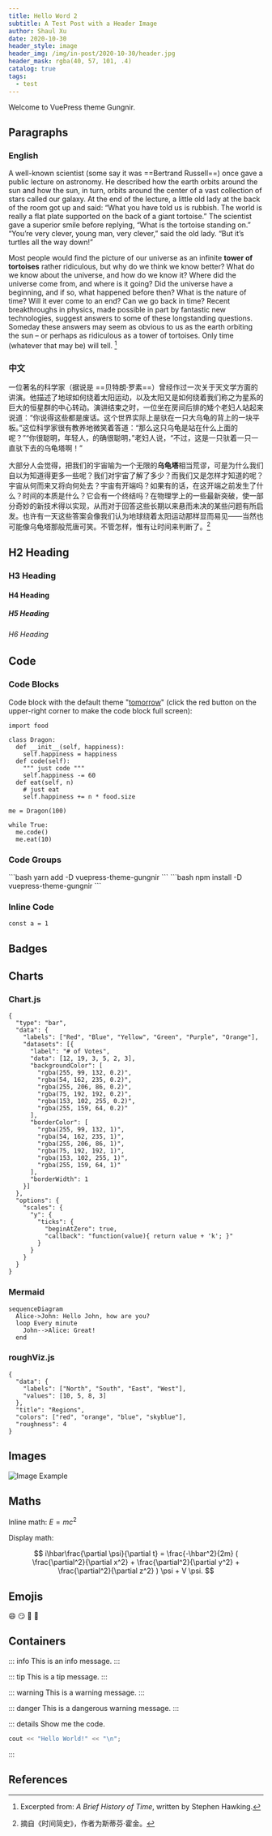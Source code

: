 ```yaml
---
title: Hello Word 2
subtitle: A Test Post with a Header Image
author: Shaul Xu
date: 2020-10-30
header_style: image
header_img: /img/in-post/2020-10-30/header.jpg
header_mask: rgba(40, 57, 101, .4)
catalog: true
tags:
  - test
---
```


Welcome to VuePress theme Gungnir.

<!-- more -->

## Paragraphs

### English

A well-known scientist (some say it was ==Bertrand Russell==) once gave a public lecture on astronomy. He described how the earth orbits around the sun and how the sun, in turn, orbits around the center of a vast collection of stars called our galaxy. At the end of the lecture, a little old lady at the back of the room got up and said: “What you have told us is rubbish. The world is really a flat plate supported on the back of a giant tortoise.” The scientist gave a superior smile before replying, “What is the tortoise standing on.” “You’re very clever, young man, very clever,” said the old lady. “But it’s turtles all the way down!”

Most people would find the picture of our universe as an infinite **tower of tortoises** rather ridiculous, but why do we think we know better? What do we know about the universe, and how do we know it? Where did the universe come from, and where is it going? Did the universe have a beginning, and if so, what happened before then? What is the nature of time? Will it ever come to an end? Can we go back in time? Recent breakthroughs in physics, made possible in part by fantastic new technologies, suggest answers to some of these longstanding questions. Someday these answers may seem as obvious to us as the earth orbiting the sun – or perhaps as ridiculous as a tower of tortoises. Only time (whatever that may be) will tell. [^1]

### 中文

一位著名的科学家（据说是 ==贝特朗·罗素==）曾经作过一次关于天文学方面的讲演。他描述了地球如何绕着太阳运动，以及太阳又是如何绕着我们称之为星系的巨大的恒星群的中心转动。演讲结束之时，一位坐在房间后排的矮个老妇人站起来说道：“你说得这些都是废话。这个世界实际上是驮在一只大乌龟的背上的一块平板。”这位科学家很有教养地微笑着答道：“那么这只乌龟是站在什么上面的呢？”“你很聪明，年轻人，的确很聪明，”老妇人说，“不过，这是一只驮着一只一直驮下去的乌龟塔啊！”

大部分人会觉得，把我们的宇宙喻为一个无限的**乌龟塔**相当荒谬，可是为什么我们自以为知道得更多一些呢？我们对宇宙了解了多少？而我们又是怎样才知道的呢？宇宙从何而来又将向何处去？宇宙有开端吗？如果有的话，在这开端之前发生了什么？时间的本质是什么？它会有一个终结吗？在物理学上的一些最新突破，使一部分奇妙的新技术得以实现，从而对于回答这些长期以来悬而未决的某些问题有所启发。也许有一天这些答案会像我们认为地球绕着太阳运动那样显而易见——当然也可能像乌龟塔那般荒唐可笑。不管怎样，惟有让时间来判断了。[^2]

## H2 Heading

### H3 Heading

#### H4 Heading

##### H5 Heading

###### H6 Heading

## Code

### Code Blocks

Code block with the default theme "[tomorrow](https://prismjs.com/themes/prism-tomorrow.css)" (click the red button on the upper-right corner to make the code block full screen):

```python{8}
import food

class Dragon:
  def __init__(self, happiness):
    self.happiness = happiness
  def code(self):
    """ just code """
    self.happiness -= 60
  def eat(self, n)
    # just eat
    self.happiness += n * food.size

me = Dragon(100)

while True:
  me.code()
  me.eat(10)
```

### Code Groups

<code-group>
<code-block title="YARN" active>
```bash
yarn add -D vuepress-theme-gungnir
```
</code-block>

<code-block title="NPM">
```bash
npm install -D vuepress-theme-gungnir
```
</code-block>
</code-group>

### Inline Code

`const a = 1`

## Badges <Badge text="tip" /> <Badge text="warning" type="warning" /> <Badge text="error" type="error" /> <Badge text="tip middle" vertical="middle" />

## Charts

### Chart.js

```chart
{
  "type": "bar",
  "data": {
    "labels": ["Red", "Blue", "Yellow", "Green", "Purple", "Orange"],
    "datasets": [{
      "label": "# of Votes",
      "data": [12, 19, 3, 5, 2, 3],
      "backgroundColor": [
        "rgba(255, 99, 132, 0.2)",
        "rgba(54, 162, 235, 0.2)",
        "rgba(255, 206, 86, 0.2)",
        "rgba(75, 192, 192, 0.2)",
        "rgba(153, 102, 255, 0.2)",
        "rgba(255, 159, 64, 0.2)"
      ],
      "borderColor": [
        "rgba(255, 99, 132, 1)",
        "rgba(54, 162, 235, 1)",
        "rgba(255, 206, 86, 1)",
        "rgba(75, 192, 192, 1)",
        "rgba(153, 102, 255, 1)",
        "rgba(255, 159, 64, 1)"
      ],
      "borderWidth": 1
    }]
  },
  "options": {
    "scales": {
      "y": {
        "ticks": {
          "beginAtZero": true,
          "callback": "function(value){ return value + 'k'; }"
        }
      }
    }
  }
}
```

### Mermaid

```mermaidjs
sequenceDiagram
  Alice->John: Hello John, how are you?
  loop Every minute
    John-->Alice: Great!
  end
```

### roughViz.js

```roughviz-donut
{
  "data": {
    "labels": ["North", "South", "East", "West"],
    "values": [10, 5, 8, 3]
  },
  "title": "Regions",
  "colors": ["red", "orange", "blue", "skyblue"],
  "roughness": 4
}
```

<!-- ### markmap

```markmap
# Fruit

## Red

- [Apple](https://en.wikipedia.org/wiki/Apple)
- *Cherry*

## Yellow

- **Lemon**
- Banana
- ~~Pumpkin~~

## Not related

- $E = mc^2$
``` -->

## Images

![Image Example](/blog/img/home-bg/3.jpg)

## Maths

Inline math: $E = mc^2$

Display math:

$$
i\hbar\frac{\partial \psi}{\partial t} = \frac{-\hbar^2}{2m} ( \frac{\partial^2}{\partial x^2} + \frac{\partial^2}{\partial y^2} + \frac{\partial^2}{\partial z^2} ) \psi + V \psi.
$$

## Emojis

:smile: :smirk: :racehorse: :wolf:

## Containers

::: info
This is an info message.
:::

::: tip
This is a tip message.
:::

::: warning
This is a warning message.
:::

::: danger
This is a dangerous warning message.
:::

::: details Show me the code.

```cpp
cout << "Hello World!" << "\n";
```

:::

## References

[^1]: Excerpted from: _A Brief History of Time_, written by Stephen Hawking.
[^2]: 摘自《时间简史》，作者为斯蒂芬·霍金。
